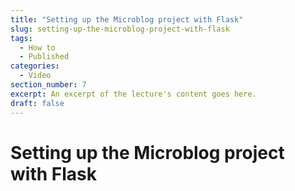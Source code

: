 ```yaml
---
title: "Setting up the Microblog project with Flask"
slug: setting-up-the-microblog-project-with-flask
tags:
  - How to
  - Published
categories:
  - Video
section_number: 7
excerpt: An excerpt of the lecture's content goes here.
draft: false
---
```


# Setting up the Microblog project with Flask
